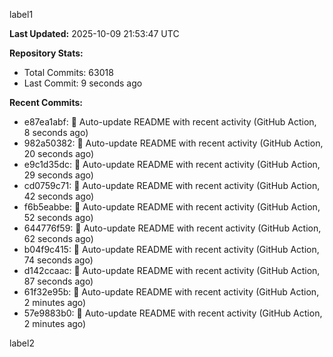
label1 
<!-- ACTIVITY_START -->
**Last Updated:** 2025-10-09 21:53:47 UTC

**Repository Stats:**
- Total Commits: 63018
- Last Commit: 9 seconds ago

**Recent Commits:**
- e87ea1abf: 🤖 Auto-update README with recent activity (GitHub Action, 8 seconds ago)
- 982a50382: 🤖 Auto-update README with recent activity (GitHub Action, 20 seconds ago)
- e9c1d35dc: 🤖 Auto-update README with recent activity (GitHub Action, 29 seconds ago)
- cd0759c71: 🤖 Auto-update README with recent activity (GitHub Action, 42 seconds ago)
- f6b5eabbe: 🤖 Auto-update README with recent activity (GitHub Action, 52 seconds ago)
- 644776f59: 🤖 Auto-update README with recent activity (GitHub Action, 62 seconds ago)
- b04f9c415: 🤖 Auto-update README with recent activity (GitHub Action, 74 seconds ago)
- d142ccaac: 🤖 Auto-update README with recent activity (GitHub Action, 87 seconds ago)
- 61f32e95b: 🤖 Auto-update README with recent activity (GitHub Action, 2 minutes ago)
- 57e9883b0: 🤖 Auto-update README with recent activity (GitHub Action, 2 minutes ago)
<!-- ACTIVITY_END -->

label2
